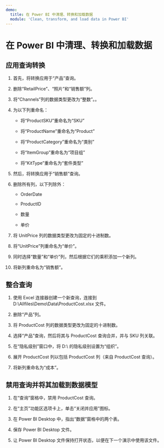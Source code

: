 ```yaml
---
demo:
  title: 在 Power BI 中清理、转换和加载数据
  module: 'Clean, transform, and load data in Power BI'
---
```


# 在 Power BI 中清理、转换和加载数据

## 应用查询转换

1. 首先，将转换应用于“产品”查询。

1. 删除“RetailPrice”、“照片”和“销售额”列。

1. 将“Channels”列的数据类型更改为“整数”。。

1. 为以下列重命名：

    - 将“ProductSKU”重命名为“SKU”

    - 将“ProductName”重命名为“Product” 

    - 将“ProductCategory”重命名为“类别”

    - 将“ItemGroup”重命名为“项目组”

    - 将“KitType”重命名为“套件类型”

1. 然后，将转换应用于“销售额”查询。

1. 删除所有列，以下列除外：

    - OrderDate

    - ProductID

    - 数量

    - 单价

1. 将 UnitPrice 列的数据类型更改为固定的十进制数。

1. 将“UnitPrice”列重命名为“单价”。

1. 同时选择“数量”和“单价”列，然后根据它们的乘积添加一个新列。

1. 将新列重命名为“销售额”。

## 整合查询

1. 使用 Excel 连接器创建一个新查询，连接到 D:\Allfiles\Demo\Data\ProductCost.xlsx 文件。

1. 删除“产品”列。

1. 将 ProductCost 列的数据类型更改为固定的十进制数。

1. 选择“产品”查询，然后将其与 ProductCost 查询合并，并与 SKU 列关联。

1. 在“隐私级别”窗口中，将 D:\ 的隐私级别设置为“组织”。

1. 展开 ProductCost 列以包括 ProductCost 列（来自 ProductCost 查询）。

1. 将新列重命名为“成本”。

## 禁用查询并将其加载到数据模型

1. 在“查询”窗格中，禁用 ProductCost 查询。

1. 在“主页”功能区选项卡上，单击“关闭并应用”图标。

1. 在 Power BI Desktop 中，指出“数据”窗格中的两个表。

1. 保存 Power BI Desktop 文件。

1. 让 Power BI Desktop 文件保持打开状态，以便在下一个演示中使用该文件。
